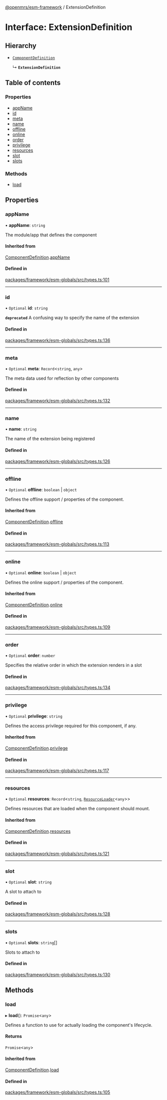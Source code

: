 [@openmrs/esm-framework](../API.md) / ExtensionDefinition

# Interface: ExtensionDefinition

## Hierarchy

- [`ComponentDefinition`](ComponentDefinition.md)

  ↳ **`ExtensionDefinition`**

## Table of contents

### Properties

- [appName](ExtensionDefinition.md#appname)
- [id](ExtensionDefinition.md#id)
- [meta](ExtensionDefinition.md#meta)
- [name](ExtensionDefinition.md#name)
- [offline](ExtensionDefinition.md#offline)
- [online](ExtensionDefinition.md#online)
- [order](ExtensionDefinition.md#order)
- [privilege](ExtensionDefinition.md#privilege)
- [resources](ExtensionDefinition.md#resources)
- [slot](ExtensionDefinition.md#slot)
- [slots](ExtensionDefinition.md#slots)

### Methods

- [load](ExtensionDefinition.md#load)

## Properties

### appName

• **appName**: `string`

The module/app that defines the component

#### Inherited from

[ComponentDefinition](ComponentDefinition.md).[appName](ComponentDefinition.md#appname)

#### Defined in

[packages/framework/esm-globals/src/types.ts:101](https://github.com/openmrs/openmrs-esm-core/blob/master/packages/framework/esm-globals/src/types.ts#L101)

___

### id

• `Optional` **id**: `string`

**`deprecated`** A confusing way to specify the name of the extension

#### Defined in

[packages/framework/esm-globals/src/types.ts:136](https://github.com/openmrs/openmrs-esm-core/blob/master/packages/framework/esm-globals/src/types.ts#L136)

___

### meta

• `Optional` **meta**: `Record`<`string`, `any`\>

The meta data used for reflection by other components

#### Defined in

[packages/framework/esm-globals/src/types.ts:132](https://github.com/openmrs/openmrs-esm-core/blob/master/packages/framework/esm-globals/src/types.ts#L132)

___

### name

• **name**: `string`

The name of the extension being registered

#### Defined in

[packages/framework/esm-globals/src/types.ts:126](https://github.com/openmrs/openmrs-esm-core/blob/master/packages/framework/esm-globals/src/types.ts#L126)

___

### offline

• `Optional` **offline**: `boolean` \| `object`

Defines the offline support / properties of the component.

#### Inherited from

[ComponentDefinition](ComponentDefinition.md).[offline](ComponentDefinition.md#offline)

#### Defined in

[packages/framework/esm-globals/src/types.ts:113](https://github.com/openmrs/openmrs-esm-core/blob/master/packages/framework/esm-globals/src/types.ts#L113)

___

### online

• `Optional` **online**: `boolean` \| `object`

Defines the online support / properties of the component.

#### Inherited from

[ComponentDefinition](ComponentDefinition.md).[online](ComponentDefinition.md#online)

#### Defined in

[packages/framework/esm-globals/src/types.ts:109](https://github.com/openmrs/openmrs-esm-core/blob/master/packages/framework/esm-globals/src/types.ts#L109)

___

### order

• `Optional` **order**: `number`

Specifies the relative order in which the extension renders in a slot

#### Defined in

[packages/framework/esm-globals/src/types.ts:134](https://github.com/openmrs/openmrs-esm-core/blob/master/packages/framework/esm-globals/src/types.ts#L134)

___

### privilege

• `Optional` **privilege**: `string`

Defines the access privilege required for this component, if any.

#### Inherited from

[ComponentDefinition](ComponentDefinition.md).[privilege](ComponentDefinition.md#privilege)

#### Defined in

[packages/framework/esm-globals/src/types.ts:117](https://github.com/openmrs/openmrs-esm-core/blob/master/packages/framework/esm-globals/src/types.ts#L117)

___

### resources

• `Optional` **resources**: `Record`<`string`, [`ResourceLoader`](ResourceLoader.md)<`any`\>\>

Defines resources that are loaded when the component should mount.

#### Inherited from

[ComponentDefinition](ComponentDefinition.md).[resources](ComponentDefinition.md#resources)

#### Defined in

[packages/framework/esm-globals/src/types.ts:121](https://github.com/openmrs/openmrs-esm-core/blob/master/packages/framework/esm-globals/src/types.ts#L121)

___

### slot

• `Optional` **slot**: `string`

A slot to attach to

#### Defined in

[packages/framework/esm-globals/src/types.ts:128](https://github.com/openmrs/openmrs-esm-core/blob/master/packages/framework/esm-globals/src/types.ts#L128)

___

### slots

• `Optional` **slots**: `string`[]

Slots to attach to

#### Defined in

[packages/framework/esm-globals/src/types.ts:130](https://github.com/openmrs/openmrs-esm-core/blob/master/packages/framework/esm-globals/src/types.ts#L130)

## Methods

### load

▸ **load**(): `Promise`<`any`\>

Defines a function to use for actually loading the component's lifecycle.

#### Returns

`Promise`<`any`\>

#### Inherited from

[ComponentDefinition](ComponentDefinition.md).[load](ComponentDefinition.md#load)

#### Defined in

[packages/framework/esm-globals/src/types.ts:105](https://github.com/openmrs/openmrs-esm-core/blob/master/packages/framework/esm-globals/src/types.ts#L105)
